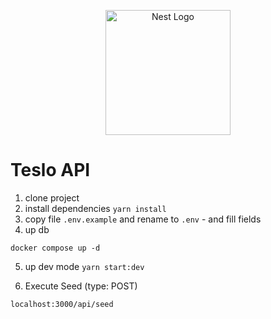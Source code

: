 <p align="center">
  <a href="http://nestjs.com/" target="blank"><img src="https://nestjs.com/img/logo-small.svg" width="200" alt="Nest Logo" /></a>
</p>

# Teslo API

1. clone project
2. install dependencies ```yarn install```
3. copy file ```.env.example``` and rename to ```.env``` - and fill fields
4. up db
```
docker compose up -d
```
5. up dev mode ```yarn start:dev``` 

6. Execute Seed (type: POST)
```
localhost:3000/api/seed
```